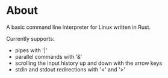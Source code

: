 # About

A basic command line interpreter for Linux written in Rust. 

Currently supports:
- pipes with '|'
- parallel commands with '&'
- scrolling the input history up and down with the arrow keys
- stdin and stdout redirections with '<' and '>'